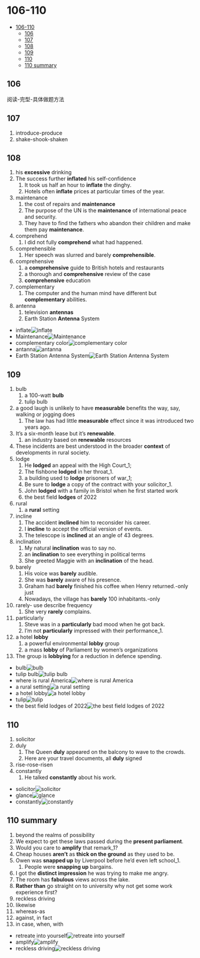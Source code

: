 # 106-110

- [106-110](#106-110)
  - [106](#106)
  - [107](#107)
  - [108](#108)
  - [109](#109)
  - [110](#110)
  - [110 summary](#110-summary)

## 106

阅读-完型-具体做题方法

## 107

1. introduce-produce
2. shake-shook-shaken

## 108

1. his **excessive** drinking
2. The success further **inflated** his self-confidence
   1. It took us half an hour to **inflate** the dinghy.
   2. Hotels often **inflate** prices at particular times of the year.
3. maintenance
   1. the cost of repairs and **maintenance**
   2. The purpose of the UN is the **maintenance** of international peace and security.
   3. They have to find the fathers who abandon their children and make them pay **maintenance**.
4. comprehend
   1. I did not fully **comprehend** what had happened.
5. comprehensible
   1. Her speech was slurred and barely **comprehensible**.
6. comprehensive
   1. a **comprehensive** guide to British hotels and restaurants
   2. a thorough and **comprehensive** review of the case
   3. **comprehensive** education
7. complementary
   1. The computer and the human mind have different but **complementary** abilities.
8. antenna
   1. television **antennas**
   2. Earth Station **Antenna** System

- inflate![inflate](https://media.istockphoto.com/vectors/realistic-detailed-3d-black-pump-inflates-red-balloon-vector-vector-id1155865438?k=20&m=1155865438&s=612x612&w=0&h=erKks-kgvhKF9v60mU55ZLn9-raHSKQO04U_0XO89PI=)
- Maintenance![Maintenance](https://hmhub.in/wp-content/uploads/2018/08/02775157-3c14-4f31-8337-3b63c1b01d25_2-Keys-for-a-Proactive-Maintenance-Approach_extra_large.jpeg)
- complementary color![complementary color](https://www.color-meanings.com/wp-content/uploads/color-wheel-complementary-colors.png)
- antanna![antanna](https://cdn.shopify.com/s/files/1/0508/4938/2568/products/1776_MAIN2-13501x1000.jpg?v=1645641586)
- Earth Station Antenna System![Earth Station Antenna System](https://www.digisat.org/pub/media/catalog/product/cache/08b507fe3a931cf2c5458a8738f46084/a/n/andrew-4.9m-five-band-satellite-antenna.jpg)

## 109

1. bulb
   1. a 100-watt **bulb**
   2. tulip bulb
2. a good laugh is unlikely to have **measurable** benefits the way, say, walking or jogging does
   1. The law has had little **measurable** effect since it was introduced two years ago.
3. It’s a six-month lease but it’s **renewable**.
   1. an industry based on **renewable** resources
4. These incidents are best understood in the broader **context** of developments in rural society.
5. lodge
   1. He **lodged** an appeal with the High Court_1;
   2. The fishbone **lodged** in her throat_1.
   3. a building used to **lodge** prisoners of war_1;
   4. Be sure to **lodge** a copy of the contract with your solicitor_1.
   5. John **lodged** with a family in Bristol when he first started work
   6. the best field **lodges** of 2022
6. rural
   1. a **rural** setting
7. incline
   1. The accident **inclined** him to reconsider his career.
   2. I **incline** to accept the official version of events.
   3. The telescope is **inclined** at an angle of 43 degrees.
8. inclination
   1. My natural **inclination** was to say no.
   2. an **inclination** to see everything in political terms
   3. She greeted Maggie with an **inclination** of the head.
9. barely
   1. His voice was **barely** audible.
   2. She was **barely** aware of his presence.
   3. Graham had **barely** finished his coffee when Henry returned.-only just
   4. Nowadays, the village has **barely** 100 inhabitants.-only
10. rarely- use describe frequency
    1. She very **rarely** complains.
11. particularly
    1. Steve was in a **particularly** bad mood when he got back.
    2. I’m not **particularly** impressed with their performance_1.
12. a hotel **lobby**
    1. a powerful environmental **lobby** group
    2. a mass **lobby** of Parliament by women’s organizations
13. The group is **lobbying** for a reduction in defence spending.

- bulb![bulb](https://img.freepik.com/free-vector/realistic-light-bulb-with-electricity_23-2149129410.jpg?w=2000)
- tulip bulb![tulip bulb](https://cdn.webshopapp.com/shops/108044/files/55694878/650x750x1/tulipa-maureen.jpg)
- where is rural America![where is rural America](https://images.theconversation.com/files/156796/original/image-20170214-26003-11mzytw.jpg?ixlib=rb-1.1.0&q=45&auto=format&w=1200&h=900.0&fit=crop)
- a rural setting![a rural setting](https://www.ncsl.org/portals/1/ImageLibrary_New/Agriculture/barn-845461822_1x.jpg)
- a hotel lobby![a hotel lobby](https://images.unsplash.com/photo-1583953458882-302655b5c376?ixlib=rb-1.2.1&ixid=MnwxMjA3fDB8MHxzZWFyY2h8Mnx8bG9iYnl8ZW58MHx8MHx8&w=1000&q=80)
- tulip![tulip](https://cdn.webshopapp.com/shops/108044/files/356501361/650x750x1/tulipa-bellville.jpg)
- the best field lodges of 2022![the best field lodges of 2022](https://media-cdn.tripadvisor.com/media/photo-s/10/23/e1/5d/cathedral-mountain-lodge.jpg)

## 110

1. solicitor
2. duly
   1. The Queen **duly** appeared on the balcony to wave to the crowds.
   2. Here are your travel documents, all **duly** signed
3. rise-rose-risen
4. constantly
   1. He talked **constantly** about his work.

- solicitor![solicitor](https://zegal.com/wp-content/uploads/2022/01/solicitor-vs-barrister.jpg)
- glance![glance](https://image.shutterstock.com/image-vector/look-sideways-glance-icon-vector-260nw-1863191059.jpg)
- constantly![constantly](https://thesaurus.plus/img/synonyms/215/constantly.png)

## 110 summary

1. beyond the realms of possibility
2. We expect to get these laws passed during the **present parliament**.
3. Would you care to **amplify** that remark_1?
4. Cheap houses **aren’t** as **thick on the ground** as they used to be.
5. Owen was **snapped up** by Liverpool before he’d even left school_1.
   1. People were **snapping up** bargains.
6. I got the **distinct impression** he was trying to make me angry.
7. The room has **fabulous** views across the lake.
8. **Rather than** go straight on to university why not get some work experience first?
9. reckless driving
10. likewise
11. whereas-as
12. against, in fact
13. in case, when, with

- retreate into yourself![retreate into yourself](https://img.evbuc.com/https%3A%2F%2Fcdn.evbuc.com%2Fimages%2F318258809%2F1006209091123%2F1%2Foriginal.20220713-230748?w=1000&auto=format%2Ccompress&q=75&sharp=10&rect=0%2C60%2C1920%2C960&s=87366ebaef17c1e30443c474d1a19b0f)
- amplify![amplify](https://www.case.org/sites/default/files/styles/promo/public/media/image/SEPOCT19_Hero_AmplifyAlumniVoices.png?itok=wLNAJpxi)
- reckless driving![reckless driving](https://media.istockphoto.com/vectors/driver-attack-vector-id120931491?k=20&m=120931491&s=612x612&w=0&h=9qlVNYr8vEBqqv7EolimL7cjdRjdGlRVY9PzYNjQU4A=)
